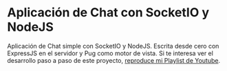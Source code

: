 # Aplicación de Chat con SocketIO y NodeJS
Aplicación de Chat simple con SocketIO y NodeJS. Escrita desde cero con ExpressJS en el servidor y Pug como motor de vista. Si te interesa ver el desarrollo paso a paso de este proyecto, [reproduce mi Playlist de Youtube](https://www.youtube.com/playlist?list=PLbfh1gZvO5ytmECQoXo-HKG2kZ17Vs6XN).
